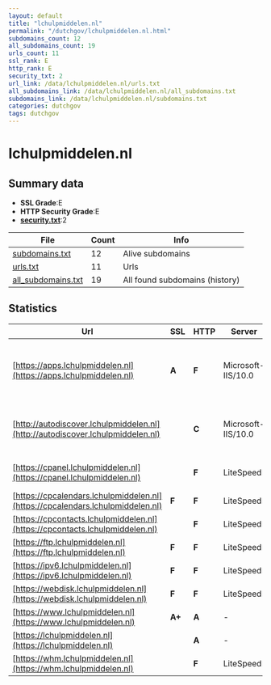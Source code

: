 ```yaml
---
layout: default
title: "lchulpmiddelen.nl"
permalink: "/dutchgov/lchulpmiddelen.nl.html"
subdomains_count: 12
all_subdomains_count: 19
urls_count: 11
ssl_rank: E
http_rank: E
security_txt: 2
url_link: /data/lchulpmiddelen.nl/urls.txt
all_subdomains_link: /data/lchulpmiddelen.nl/all_subdomains.txt
subdomains_link: /data/lchulpmiddelen.nl/subdomains.txt
categories: dutchgov
tags: dutchgov
---
```



# lchulpmiddelen.nl
## Summary data


 - **SSL Grade**:E
 - **HTTP Security Grade**:E
 - **[security.txt](https://www.digitaleoverheid.nl/nieuws/standaard-security-txt-nu-verplicht-voor-overheid/)**:2


| File       | Count | Info |
|------------|-------|------|
|[subdomains.txt](/DutchGovScope/data/lchulpmiddelen.nl/subdomains.txt)|12|Alive subdomains|
|[urls.txt](/DutchGovScope/data/lchulpmiddelen.nl/urls.txt)|11|Urls|
|[all_subdomains.txt](/DutchGovScope/data/lchulpmiddelen.nl/all_subdomains.txt)|19|All found subdomains (history)|


## Statistics


| Url | SSL | HTTP | Server | Cookie | HSTS | CORS | CTO | CSP | XFO | XXP | RP |FP| Tech |Title |
|--------|-------|-------|------|------|------|------|------|------|------|------|------|------|------|------|
|[https://apps.lchulpmiddelen.nl](https://apps.lchulpmiddelen.nl)| **A**| **F**|Microsoft-IIS/10.0|:white_check_mark: | | | | | | | :white_check_mark: | |Azure IIS:10.0 Microsoft ASP.NET Windows Server|AppsPortalFronte...|
|[http://autodiscover.lchulpmiddelen.nl](http://autodiscover.lchulpmiddelen.nl)| | **C**|Microsoft-IIS/10.0| |:white_check_mark: | | | | | | :white_check_mark: | |IIS:10.0 Microsoft ASP.NET Windows Server||
|[https://cpanel.lchulpmiddelen.nl](https://cpanel.lchulpmiddelen.nl)| | **F**|LiteSpeed| | | | | | | | :white_check_mark: | |HTTP/3 LiteSpeed cPanel|cPanel Login|
|[https://cpcalendars.lchulpmiddelen.nl](https://cpcalendars.lchulpmiddelen.nl)| **F**| **F**|LiteSpeed| | | | | | | | :white_check_mark: | |HTTP/3 LiteSpeed|403 Forbidden|
|[https://cpcontacts.lchulpmiddelen.nl](https://cpcontacts.lchulpmiddelen.nl)| | **F**|LiteSpeed| | | | | | | | :white_check_mark: | |HTTP/3 LiteSpeed|403 Forbidden|
|[https://ftp.lchulpmiddelen.nl](https://ftp.lchulpmiddelen.nl)| **F**| **F**|LiteSpeed| | | | | | | | :white_check_mark: | |HTTP/3 LiteSpeed||
|[https://ipv6.lchulpmiddelen.nl](https://ipv6.lchulpmiddelen.nl)| **F**| **F**|LiteSpeed| | | | | | | | :white_check_mark: | |HTTP/3 LiteSpeed||
|[https://webdisk.lchulpmiddelen.nl](https://webdisk.lchulpmiddelen.nl)| **F**| **F**|LiteSpeed| | | | | | | | :white_check_mark: | |HTTP/3 LiteSpeed|403 Forbidden|
|[https://www.lchulpmiddelen.nl](https://www.lchulpmiddelen.nl)| **A+**| **A**|-| |:white_check_mark: | | |:warning: | :white_check_mark: | :white_check_mark: | :white_check_mark: | |HSTS||
|[https://lchulpmiddelen.nl](https://lchulpmiddelen.nl)| | **A**|-| |:white_check_mark: | | |:warning: | :white_check_mark: | :white_check_mark: | :white_check_mark: | |HSTS||
|[https://whm.lchulpmiddelen.nl](https://whm.lchulpmiddelen.nl)| | **F**|LiteSpeed| | | | | | | | :white_check_mark: | |HTTP/3 LiteSpeed|WHM Login|

